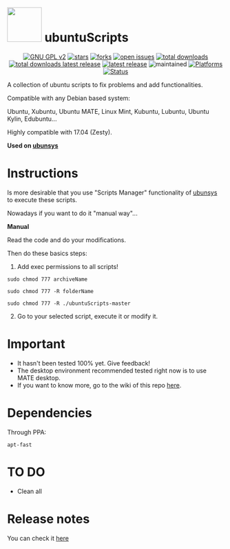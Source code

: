 <img src="http://2.bp.blogspot.com/-0PGGE5x_Bro/UIIlk9owRYI/AAAAAAAAAnk/M7ezExKcC4w/s1600/shell-linux-hackem.png" width="80"> ubuntuScripts
=============================================

<p align="center">
    <a href="https://www.gnu.org/licenses/gpl-2.0.en.html" target="_blank"><img src="https://img.shields.io/badge/license-GPLv2-blue.svg" alt="GNU GPL v2"></a>
    <a href="https://github.com/adgellida/ubuntuScripts/stargazers" target="_blank"><img src="https://img.shields.io/github/stars/adgellida/ubuntuScripts.svg" alt="stars"></a>
    <a href="https://github.com/adgellida/ubuntuScripts/network" target="_blank"><img src="https://img.shields.io/github/forks/adgellida/ubuntuScripts.svg" alt="forks"></a>
    <a href="https://github.com/adgellida/ubuntuScripts/issues?q=is%3Aopen" target="_blank"><img src="https://img.shields.io/github/issues/adgellida/ubuntuScripts.svg" alt="open issues"></a>
    <a href="https://github.com/adgellida/ubuntuScripts/releases/latest" target="_blank"><img src="https://img.shields.io/github/downloads/adgellida/ubuntuScripts/total.svg" alt="total downloads"></a>
    <a href="https://github.com/adgellida/ubuntuScripts/releases/latest" target="_blank"><img src="https://img.shields.io/github/downloads/adgellida/ubuntuScripts/v2017.09.09/total.svg" alt="total downloads latest release"></a>
    <a href="https://github.com/adgellida/ubuntuScripts/releases/latest" target="_blank"><img src="https://img.shields.io/badge/latest release-no releases-blue.svg" alt="latest release"></a> <img src="https://img.shields.io/maintenance/yes/2017.svg" alt="maintained"></a>
    <a href="https://github.com/adgellida/ubuntuScripts/releases"><img src="https://img.shields.io/badge/platform-Linux-lightgrey.svg" alt="Platforms"></a>
    <a href="https://github.com/adgellida/ubuntuScripts/releases"><img src="https://img.shields.io/badge/status-alpha-orange.svg" alt="Status"></a>
</p>

A collection of ubuntu scripts to fix problems and add functionalities.

Compatible with any Debian based system:

Ubuntu, Xubuntu, Ubuntu MATE, Linux Mint, Kubuntu, Lubuntu, Ubuntu Kylin, Edubuntu...

Highly compatible with 17.04 (Zesty).

**Used on [ubunsys](https://github.com/adgellida/ubunsys)**

Instructions
=============================================

Is more desirable that you use "Scripts Manager" functionality of [ubunsys](https://github.com/adgellida/ubunsys) to execute these scripts.

Nowadays if you want to do it "manual way"...

**Manual**

Read the code and do your modifications.

Then do these basics steps:

1. Add exec permissions to all scripts!

`sudo chmod 777 archiveName`

`sudo chmod 777 -R folderName`

`sudo chmod 777 -R ./ubuntuScripts-master`

2. Go to your selected script, execute it or modify it.
	
Important
=============================================
* It hasn't been tested 100% yet. Give feedback!
* The desktop environment recommended tested right now is to use MATE desktop.
* If you want to know more, go to the wiki of this repo [here](https://github.com/adgellida/ubuntuScripts/wiki).

Dependencies
=============================================

Through PPA:

`apt-fast`

TO DO
=============================================
* Clean all

Release notes
=============================================
You can check it [here](https://github.com/adgellida/ubuntuScripts/releases)
